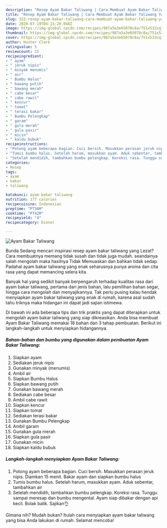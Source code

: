 ```yaml
---
description: "Resep Ayam Bakar Taliwang | Cara Membuat Ayam Bakar Taliwang Yang Bikin Ngiler"
title: "Resep Ayam Bakar Taliwang | Cara Membuat Ayam Bakar Taliwang Yang Bikin Ngiler"
slug: 323-resep-ayam-bakar-taliwang-cara-membuat-ayam-bakar-taliwang-yang-bikin-ngiler
date: 2020-07-19T04:15:20.048Z
image: https://img-global.cpcdn.com/recipes/987a5a3e65078c8a/751x532cq70/ayam-bakar-taliwang-foto-resep-utama.jpg
thumbnail: https://img-global.cpcdn.com/recipes/987a5a3e65078c8a/751x532cq70/ayam-bakar-taliwang-foto-resep-utama.jpg
cover: https://img-global.cpcdn.com/recipes/987a5a3e65078c8a/751x532cq70/ayam-bakar-taliwang-foto-resep-utama.jpg
author: Hunter Clark
ratingvalue: 5
reviewcount: 15
recipeingredient:
- " ayam"
- " jeruk nipis"
- " minyak menumis"
- " air"
- " Bumbu Halus"
- " bawang putih"
- " bawang merah"
- " cabe besar"
- " cabe rawit"
- " kencur"
- " tomat"
- " terasi bakar"
- " Bumbu Pelengkap"
- " garam"
- " gula merah"
- " gula pasir"
- " micin"
- " kaldu bubuk"
recipeinstructions:
- "Potong ayam beberapa bagian. Cuci bersih. Masukkan perasan jeruk nipis. Diamkan 15 menit. Bakar ayam dan siapkan bumbu halus"
- "Tumis bumbu halus. Setelah harum, masukkan ayam. Aduk sebentar, tambahkan air"
- "Setelah mendidih, tambahkan bumbu pelengkap. Koreksi rasa. Tunggu sampai meresap dan bumbu mengental. Ayam siap dibakar dengan api kecil. Bolak balik. Sajikan👌"
categories:
- Resep
tags:
- ayam
- bakar
- taliwang

katakunci: ayam bakar taliwang 
nutrition: 177 calories
recipecuisine: Indonesian
preptime: "PT36M"
cooktime: "PT42M"
recipeyield: "4"
recipecategory: Dinner

---
```



![Ayam Bakar Taliwang](https://img-global.cpcdn.com/recipes/987a5a3e65078c8a/751x532cq70/ayam-bakar-taliwang-foto-resep-utama.jpg)

Bunda Sedang mencari inspirasi resep ayam bakar taliwang yang Lezat? Cara membuatnya memang tidak susah dan tidak juga mudah. seandainya salah mengolah maka hasilnya Tidak Memuaskan dan bahkan tidak sedap. Padahal ayam bakar taliwang yang enak seharusnya punya aroma dan cita rasa yang dapat memancing selera kita.

Banyak hal yang sedikit banyak berpengaruh terhadap kualitas rasa dari ayam bakar taliwang, pertama dari jenis bahan, lalu pemilihan bahan segar, hingga cara mengolah dan menyajikannya. Tak perlu pusing kalau hendak menyiapkan ayam bakar taliwang yang enak di rumah, karena asal sudah tahu triknya maka hidangan ini dapat jadi sajian istimewa.




Di bawah ini ada beberapa tips dan trik praktis yang dapat diterapkan untuk mengolah ayam bakar taliwang yang siap dikreasikan. Anda bisa membuat Ayam Bakar Taliwang memakai 18 bahan dan 3 tahap pembuatan. Berikut ini langkah-langkah untuk menyiapkan hidangannya.

<!--inarticleads1-->

##### Bahan-bahan dan bumbu yang digunakan dalam pembuatan Ayam Bakar Taliwang:

1. Siapkan  ayam
1. Sediakan  jeruk nipis
1. Gunakan  minyak (menumis)
1. Ambil  air
1. Siapkan  Bumbu Halus
1. Siapkan  bawang putih
1. Gunakan  bawang merah
1. Sediakan  cabe besar
1. Ambil  cabe rawit
1. Siapkan  kencur
1. Siapkan  tomat
1. Sediakan  terasi bakar
1. Gunakan  Bumbu Pelengkap
1. Ambil  garam
1. Gunakan  gula merah
1. Siapkan  gula pasir
1. Gunakan  micin
1. Siapkan  kaldu bubuk




<!--inarticleads2-->

##### Langkah-langkah menyiapkan Ayam Bakar Taliwang:

1. Potong ayam beberapa bagian. Cuci bersih. Masukkan perasan jeruk nipis. Diamkan 15 menit. Bakar ayam dan siapkan bumbu halus
1. Tumis bumbu halus. Setelah harum, masukkan ayam. Aduk sebentar, tambahkan air
1. Setelah mendidih, tambahkan bumbu pelengkap. Koreksi rasa. Tunggu sampai meresap dan bumbu mengental. Ayam siap dibakar dengan api kecil. Bolak balik. Sajikan👌




Gimana nih? Mudah bukan? Itulah cara menyiapkan ayam bakar taliwang yang bisa Anda lakukan di rumah. Selamat mencoba!
